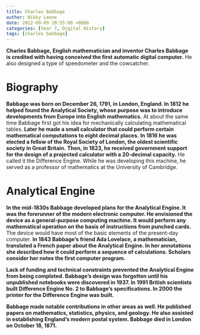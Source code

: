 ```yaml
---
title: Charles Babbage
author: Nikky Leone 
date: 2022-09-09 20:55:00 +0800
categories: [Year 7, Digital History]
tags: [charles babbage]
---
```


**Charles Babbage, English mathematician and inventor Charles Babbage is credited with having conceived the first automatic digital computer.** He also designed a type of speedometer and the cowcatcher.

# Biography 

**Babbage was born on December 26, 1791, in London, England. In 1812 he helped found the Analytical Society, whose purpose was to introduce developments from Europe into English mathematics.** At about the same time Babbage first got his idea for mechanically calculating mathematical tables. **Later he made a small calculator that could perform certain mathematical computations to eight decimal places.** **In 1816 he was elected a fellow of the Royal Society of London, the oldest scientific society in Great Britain.** **Then, in 1823, he received government support for the design of a projected calculator with a 20-decimal capacity.** He called it the Difference Engine. While he was developing this machine, he served as a professor of mathematics at the University of Cambridge.

# Analytical Engine

**In the mid-1830s Babbage developed plans for the Analytical Engine. It was the forerunner of the modern electronic computer. He envisioned the device as a general-purpose computing machine. It would perform any mathematical operation on the basis of instructions from punched cards.** The device would have most of the basic elements of the present-day computer. **In 1843 Babbage’s friend Ada Lovelace, a mathematician, translated a French paper about the Analytical Engine. In her annotations she described how it could perform a sequence of calculations. Scholars consider her notes the first computer program.**

**Lack of funding and technical constraints prevented the Analytical Engine from being completed. Babbage’s design was forgotten until his unpublished notebooks were discovered in 1937. In 1991 British scientists built Difference Engine No. 2 to Babbage’s specifications. In 2000 the printer for the Difference Engine was built.**

**Babbage made notable contributions in other areas as well. He published papers on mathematics, statistics, physics, and geology. He also assisted in establishing England’s modern postal system. Babbage died in London on October 18, 1871.**































